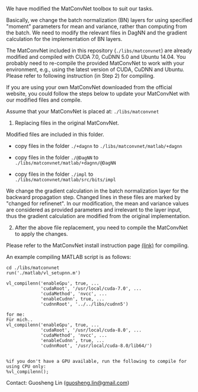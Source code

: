 

We have modified the MatConvNet toolbox to suit our tasks. 

Basically, we change the batch normalization (BN) layers for using specified "moment" parameters for mean and variance, rather than computing from the batch. We need to modify the relevant files in DagNN and the gradient calculation for the implementation of BN layers.

The MatConvNet included in this repository (`./libs/matconvnet`) are already modified and compiled with CUDA 7.0, CuDNN 5.0 and Ubuntu 14.04.
You probably need to re-compile the provided MatConvNet to work with your environment, e.g., using the latest version of CUDA, CuDNN and Ubuntu. 
Please refer to following instruction (in Step 2) for compiling.

If you are using your own MatConvNet downloaded from the official website, you could follow the steps below to update your MatConvNet with our modified files and compile.

Assume that your MatConvNet is placed at: `./libs/matconvnet`

1. Replacing files in the original MatConvNet.

  Modified files are included in this folder. 

  * copy files in the folder `./+dagnn` to `./libs/matconvnet/matlab/+dagnn`

  * copy files in the folder `./@DagNN` to `./libs/matconvnet/matlab/+dagnn/@DagNN`

  * copy files in the folder `./impl` to `./libs/matconvnet/matlab/src/bits/impl`

  We change the gradient calculation in the batch normalization layer for the backward propagation step. Changed lines in these files are marked by "changed for refinenet".
  In our modification, the mean and variance values are considered as provided parameters and irrelevant to the layer input, thus the gradient calculation are modified from the original implementation.


2. After the above file replacement, you need to compile the MatConvNet to apply the changes.

  Please refer to the MatConvNet install instruction page [(link)](http://www.vlfeat.org/matconvnet/install/) for compiling.

  An example compiling MATLAB script is as follows:

  ```
  cd ./libs/matconvnet
  run('./matlab/vl_setupnn.m')

  vl_compilenn('enableGpu', true, ...
               'cudaRoot', '/usr/local/cuda-7.0', ...
               'cudaMethod', 'nvcc', ...
               'enableCudnn', true, ...
               'cudnnRoot', '../../libs/cudnn5')

for me:
Für mich..
  vl_compilenn('enableGpu', true, ... 
               'cudaRoot', '/usr/local/cuda-8.0', ... 
               'cudaMethod', 'nvcc', ... 
               'enableCudnn', true, ... 
               'cudnnRoot', '/usr/local/cuda-8.0/lib64/')


  %if you don't have a GPU available, run the following to compile for using CPU only:
  %vl_compilenn();
  ```

Contact: Guosheng Lin (guosheng.lin@gmail.com)

